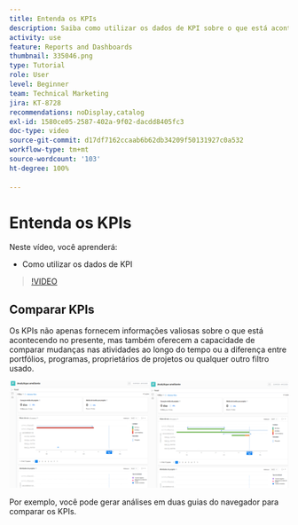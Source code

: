 ```yaml
---
title: Entenda os KPIs
description: Saiba como utilizar os dados de KPI sobre o que está acontecendo no presente, bem como sobre as tendências passadas.
activity: use
feature: Reports and Dashboards
thumbnail: 335046.png
type: Tutorial
role: User
level: Beginner
team: Technical Marketing
jira: KT-8728
recommendations: noDisplay,catalog
exl-id: 1580ce05-2587-402a-9f02-dacdd8405fc3
doc-type: video
source-git-commit: d17df7162ccaab6b62db34209f50131927c0a532
workflow-type: tm+mt
source-wordcount: '103'
ht-degree: 100%

---
```


# Entenda os KPIs

Neste vídeo, você aprenderá:

* Como utilizar os dados de KPI

>[!VIDEO](https://video.tv.adobe.com/v/335046/?quality=12&learn=on&enablevpops)

## Comparar KPIs

Os KPIs não apenas fornecem informações valiosas sobre o que está acontecendo no presente, mas também oferecem a capacidade de comparar mudanças nas atividades ao longo do tempo ou a diferença entre portfólios, programas, proprietários de projetos ou qualquer outro filtro usado.

![Uma imagem mostrando duas guias do navegador lado a lado](assets/section-2-0.png)

Por exemplo, você pode gerar análises em duas guias do navegador para comparar os KPIs.
